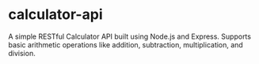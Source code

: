 # calculator-api
A simple RESTful Calculator API built using Node.js and Express. Supports basic arithmetic operations like addition, subtraction, multiplication, and division.
